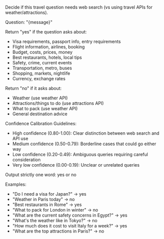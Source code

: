 Decide if this travel question needs web search (vs using travel APIs for weather/attractions).

Question: "{message}"

Return "yes" if the question asks about:
- Visa requirements, passport info, entry requirements
- Flight information, airlines, booking
- Budget, costs, prices, money
- Best restaurants, hotels, local tips
- Safety, crime, current events
- Transportation, metro, buses
- Shopping, markets, nightlife
- Currency, exchange rates

Return "no" if it asks about:
- Weather (use weather API)
- Attractions/things to do (use attractions API)  
- What to pack (use weather API)
- General destination advice

Confidence Calibration Guidelines:
- High confidence (0.80-1.00): Clear distinction between web search and API use
- Medium confidence (0.50-0.79): Borderline cases that could go either way
- Low confidence (0.20-0.49): Ambiguous queries requiring careful consideration
- Very low confidence (0.00-0.19): Unclear or unrelated queries

Output strictly one word: yes or no

Examples:
- "Do I need a visa for Japan?" → yes
- "Weather in Paris today" → no
- "Best restaurants in Rome" → yes
- "What to pack for London in winter" → no
- "What are the current safety concerns in Egypt?" → yes
- "What's the weather like in Tokyo?" → no
- "How much does it cost to visit Italy for a week?" → yes
- "What are the top attractions in Paris?" → no
